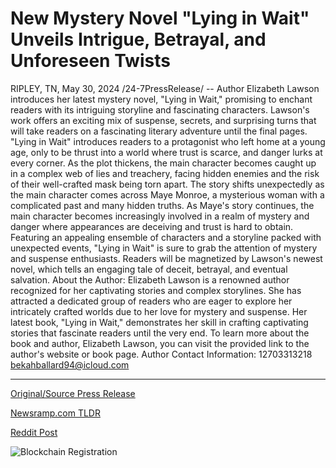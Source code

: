 # New Mystery Novel "Lying in Wait" Unveils Intrigue, Betrayal, and Unforeseen Twists

RIPLEY, TN, May 30, 2024 /24-7PressRelease/ -- Author Elizabeth Lawson introduces her latest mystery novel, "Lying in Wait," promising to enchant readers with its intriguing storyline and fascinating characters. Lawson's work offers an exciting mix of suspense, secrets, and surprising turns that will take readers on a fascinating literary adventure until the final pages.   "Lying in Wait" introduces readers to a protagonist who left home at a young age, only to be thrust into a world where trust is scarce, and danger lurks at every corner. As the plot thickens, the main character becomes caught up in a complex web of lies and treachery, facing hidden enemies and the risk of their well-crafted mask being torn apart.  The story shifts unexpectedly as the main character comes across Maye Monroe, a mysterious woman with a complicated past and many hidden truths. As Maye's story continues, the main character becomes increasingly involved in a realm of mystery and danger where appearances are deceiving and trust is hard to obtain.   Featuring an appealing ensemble of characters and a storyline packed with unexpected events, "Lying in Wait" is sure to grab the attention of mystery and suspense enthusiasts. Readers will be magnetized by Lawson's newest novel, which tells an engaging tale of deceit, betrayal, and eventual salvation.   About the Author: Elizabeth Lawson is a renowned author recognized for her captivating stories and complex storylines. She has attracted a dedicated group of readers who are eager to explore her intricately crafted worlds due to her love for mystery and suspense. Her latest book, "Lying in Wait," demonstrates her skill in crafting captivating stories that fascinate readers until the very end.  To learn more about the book and author, Elizabeth Lawson, you can visit the provided link to the author's website or book page.  Author Contact Information:  12703313218 bekahballard94@icloud.com 

---

[Original/Source Press Release](https://www.24-7pressrelease.com/press-release/511270/new-mystery-novel-lying-in-wait-unveils-intrigue-betrayal-and-unforeseen-twists)
                    

[Newsramp.com TLDR](None) 



[Reddit Post](https://www.reddit.com/r/Lifestyle_Culture/comments/1d3y5r6/renowned_author_elizabeth_lawson_releases_new/) 



![Blockchain Registration](https://cdn.newsramp.app/24-7PressRelease/qrcode/245/30/faceXYKm.webp)